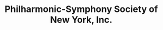 ---
layout: repo
title: "Philharmonic-Symphony Society of New York, Inc."
id: 21873
permalink: repos/21873/
---